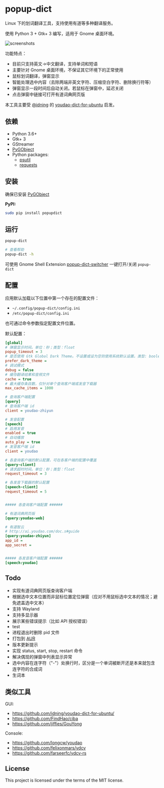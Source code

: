 # popup-dict

Linux 下的划词翻译工具，支持使用有道等多种翻译服务。

使用 Python 3 + Gtk+ 3 编写，适用于 Gnome 桌面环境。

![screenshots](./screenshots/popup.png)

功能特点：

* 目前只支持英文->中文翻译，支持单词和短语
* 主要针对 Gnome 桌面环境，不保证其它环境下的正常使用
* 鼠标划词翻译，弹窗显示
* 智能处理选中内容（去除两端非英文字符、压缩空白字符、删除换行符等）
* 弹窗显示一段时间后自动关闭。若鼠标在弹窗中，延迟关闭
* 点击弹窗中链接可打开有道词典网页版

本工具主要受 [@idning](https://github.com/idning/) 的 [youdao-dict-for-ubuntu](https://github.com/idning/youdao-dict-for-ubuntu/) 启发。

## 依赖

* Python 3.6+
* Gtk+ 3
* GStreamer
* [PyGObject](https://pygobject.readthedocs.io/en/latest/)
* Python packages:
    * [psutil](https://github.com/giampaolo/psutil)
    * [requests](https://github.com/requests/requests/)

## 安装

确保已安装 [PyGObject](https://pygobject.readthedocs.io/en/latest/getting_started.html)

__PyPI:__

```bash
sudo pip install popupdict
```

## 运行

```bash
popup-dict

# 查看帮助
popup-dict -h
```

可使用 Gnome Shell Extension [popup-dict-switcher](https://github.com/bianjp/popup-dict-switcher) 一键打开/关闭 `popup-dict`

## 配置

应用默认加载以下位置中第一个存在的配置文件：

* `~/.config/popup-dict/config.ini`
* `/etc/popup-dict/config.ini`

也可通过命令参数指定配置文件位置。

默认配置：

```ini
[global]
# 弹窗显示时间。单位：秒；类型：float
popup_timeout = 3
# 是否使用 Gtk Global Dark Theme。不设置或设为空则使用系统默认设置。类型: boolean
prefer_dark_theme =
# 调试模式
debug = false
# 缓存翻译结果和音频文件
cache = true
# 最大缓存条目数，仅针对单个查询客户端或发音下载器
max_cache_items = 1000

# 查询客户端配置
[query]
# 查询客户端 id
client = youdao-zhiyun

# 发音配置
[speech]
# 启用发音
enabled = true
# 自动播放
auto_play = true
# 发音客户端 id
client = youdao

# 各查询客户端的默认配置，可在各客户端的配置中覆盖
[query-client]
# 请求超时时间。单位：秒；类型：float
request_timeout = 3

# 各发音下载器的默认配置
[speech-client]
request_timeout = 5


##### 各查询客户端配置 ######

# 有道词典网页版
[query:youdao-web]

# 有道智云
# http://ai.youdao.com/doc.s#guide
[query:youdao-zhiyun]
app_id =
app_secret =


##### 各发音客户端配置 ######
[speech:youdao]
```

## Todo

* 实现有道词典网页版查询客户端
* 根据选中文本位置而非鼠标位置定位弹窗（应对不用鼠标选中文本的情况；避免遮盖选中文本）
* 支持 Wayland
* 支持多显示器
* 展示某些错误提示（比如 API 授权错误）
* test
* 进程退出时删除 pid 文件
* 打包到 [AUR](https://aur.archlinux.org/)
* 版本更新提示
* 实现 status, start, stop, restart 命令
* 解决偶现的弹窗中列表显示异常
* 选中内容在连字符（"-"）处换行时，区分是一个单词被断开还是本来就包含连字符的合成词
* 生词本

## 类似工具

GUI:

* https://github.com/idning/youdao-dict-for-ubuntu/
* https://github.com/FindHao/ciba
* https://github.com/jiffies/GouYong

Console:

* https://github.com/longcw/youdao
* https://github.com/felixonmars/ydcv
* https://github.com/farseerfc/ydcv-rs

## License

This project is licensed under the terms of the MIT license.

